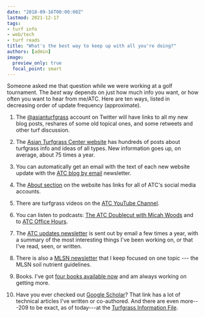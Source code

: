 ```yaml
---
date: "2018-09-16T00:00:00Z"
lastmod: 2021-12-17
tags:
- turf info
- web/tech
- turf reads
title: "What's the best way to keep up with all you're doing?"
authors: [admin]
image: 
  preview_only: true
  focal_point: smart
---
```


Someone asked me that question while we were working at a golf tournament. The *best* way depends on just how much info you want, or how often you want to hear from me/ATC. Here are ten ways, listed in decreasing order of update frequency (approximate).

1. The [@asianturfgrass](https://twitter.com/asianturfgrass) account on Twitter will have links to all my new blog posts, reshares of some old topical ones, and some retweets and other turf discussion.

2. The [Asian Turfgrass Center website](https://www.asianturfgrass.com/) has hundreds of posts about turfgrass info and ideas of all types. New information goes up, on average, about 75 times a year.

3. You can automatically get an email with the text of each new website update with the [ATC blog by email](http://www.subscribepage.com/atc_blog_email) newsletter.

4. The [About section](https://www.asianturfgrass.com/#about) on the website has links for all of ATC's social media accounts.

5. There are turfgrass videos on the [ATC YouTube Channel](https://www.youtube.com/asianturfgrasscenter).

6. You can listen to podcasts: [The ATC Doublecut with Micah Woods](https://atc-doublecut.transistor.fm/) and to [ATC Office Hours](https://atc-office-hours.transistor.fm/). 

7. The [ATC updates newsletter](http://www.subscribepage.com/atcupdate) is sent out by email a few times a year, with a summary of the most interesting things I've been working on, or that I've read, seen, or written.

8. There is also a [MLSN newsletter](http://www.subscribepage.com/mlsn) that I keep focused on one topic --- the MLSN soil nutrient guidelines.

9. Books. I've got [four books available now](https://www.asianturfgrass.com/#books) and am always working on getting more.

10. Have you ever checked out [Google Scholar](https://scholar.google.com/citations?user=JAlxOXEAAAAJ&hl=en)? That link has a lot of technical articles I've written or co-authored. And there are even more---209 to be exact, as of today---at the [Turfgrass Information File](http://tic.lib.msu.edu/tgif/flink?name=Woods,%20Micah).


